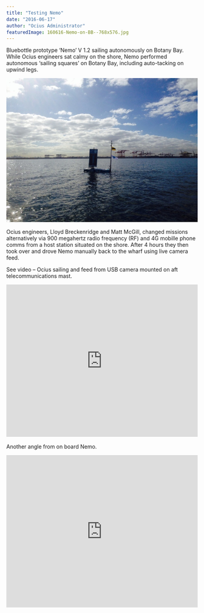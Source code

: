 ```yaml
---
title: "Testing Nemo"
date: "2016-06-17"
author: "Ocius Administrator"
featuredImage: 160616-Nemo-on-BB--768x576.jpg
---
```


Bluebottle prototype ‘Nemo’ V 1.2 sailing autonomously on Botany Bay. While Ocius engineers sat calmy on the shore, Nemo performed autonomous ‘sailing squares’ on Botany Bay, including auto-tacking on upwind legs.

![Nemo](./160616-Nemo-on-BB--768x576.jpg)

Ocius engineers, Lloyd Breckenridge and Matt McGill, changed missions alternatively via 900 megahertz radio frequency (RF) and 4G mobille phone comms from a host station situated on the shore. After 4 hours they then took over and drove Nemo manually back to the wharf using live camera feed.

See video – Ocius sailing and feed from USB camera mounted on aft telecommunications mast.

<iframe src="https://www.youtube.com/embed/cjH68Q0u9ZY?feature=oembed" allowfullscreen="" width="100%" height="400" frameborder="0"></iframe>

Another angle from on board Nemo.

<iframe src="https://www.youtube.com/embed/PmObrVReTII?feature=oembed" allowfullscreen="" width="100%" height="400" frameborder="0"></iframe>
